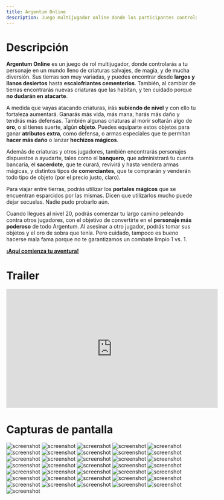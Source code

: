 ```yaml
---
title: Argentum Online
description: Juego multijugador online donde los participantes controlan un personaje de rol en un mundo fantástico de magia y lleno de criaturas salvajes.
---
```


<!-- ##################################################################### -->

# Descripción <a name="juego"></a>

**Argentum Online** es un juego de rol multijugador, donde controlarás a tu personaje en un mundo lleno de criaturas salvajes, de magia, y de mucha diversión. Sus tierras son muy variadas, y puedes encontrar desde **largos y llanos desiertos** hasta **escalofriantes cementerios**. También, al cambiar de tierras encontrarás nuevas criaturas que las habitan, y ten cuidado porque **no dudarán en atacarte**.

A medida que vayas atacando criaturas, irás **subiendo de nivel** y con ello tu fortaleza aumentará. Ganarás más vida, más mana, harás más daño y tendrás más defensas. También algunas criaturas al morir soltarán algo de **oro**, o si tienes suerte, algún **objeto**. Puedes equiparte estos objetos para ganar **atributos extra**, como defensa, o armas especiales que te permitan **hacer más daño** o lanzar **hechizos mágicos**.

Además de criaturas y otros jugadores, también encontrarás personajes dispuestos a ayudarte, tales como el **banquero**, que administrará tu cuenta bancaria, el **sacerdote**, que te curará, revivirá y hasta vendera armas mágicas, y distintos tipos de **comerciantes**, que te comprarán y venderán todo tipo de objeto (por el precio justo, claro).

Para viajar entre tierras, podrás utilizar los **portales mágicos** que se encuentran esparcidos por las mismas. Dicen que utilizarlos mucho puede dejar secuelas. Nadie pudo probarlo aún.

Cuando llegues al nivel 20, podrás comenzar tu largo camino peleando contra otros jugadores, con el objetivo de convertirte en el **personaje más poderoso** de todo Argentum. Al asesinar a otro jugador, podrás tomar sus objetos y el oro de sobra que tenía. Pero cuidado, tampoco es bueno hacerse mala fama porque no te garantizamos un combate limpio 1 vs. 1.

[**¡Aquí comienza tu aventura!**](play.html)

<!-- ##################################################################### -->

# Trailer <a name="tailer"></a>

<iframe src="https://www.youtube.com/embed/5mDUc58Eqc4" 
    width="560" 
    height="315"
    frameborder="0" 
    allowfullscreen>
</iframe>

<!-- ##################################################################### -->

# Capturas de pantalla <a name="capturas"></a>

![screenshot](assets/screenshots/0.png)
![screenshot](assets/screenshots/1.png)
![screenshot](assets/screenshots/2.png)
![screenshot](assets/screenshots/3.png)
![screenshot](assets/screenshots/4.png)
![screenshot](assets/screenshots/5.png)
![screenshot](assets/screenshots/6.png)
![screenshot](assets/screenshots/7.png)
![screenshot](assets/screenshots/8.png)
![screenshot](assets/screenshots/9.png)
![screenshot](assets/screenshots/10.png)
![screenshot](assets/screenshots/11.png)
![screenshot](assets/screenshots/12.png)
![screenshot](assets/screenshots/13.png)
![screenshot](assets/screenshots/14.png)
![screenshot](assets/screenshots/15.png)
![screenshot](assets/screenshots/16.png)
![screenshot](assets/screenshots/17.png)
![screenshot](assets/screenshots/18.png)
![screenshot](assets/screenshots/19.png)
![screenshot](assets/screenshots/20.png)
![screenshot](assets/screenshots/21.png)
![screenshot](assets/screenshots/22.png)
![screenshot](assets/screenshots/23.png)
![screenshot](assets/screenshots/24.png)
![screenshot](assets/screenshots/25.png)
![screenshot](assets/screenshots/26.png)
![screenshot](assets/screenshots/27.png)
![screenshot](assets/screenshots/28.png)
![screenshot](assets/screenshots/29.png)
![screenshot](assets/screenshots/30.png)
![screenshot](assets/screenshots/31.png)
![screenshot](assets/screenshots/32.png)
![screenshot](assets/screenshots/33.png)
![screenshot](assets/screenshots/34.png)
![screenshot](assets/screenshots/35.png)

<!-- ##################################################################### -->
